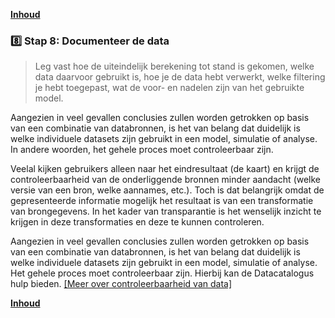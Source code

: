 **[Inhoud](ToC.md)**

### :eight: Stap 8: Documenteer de data 

> Leg vast hoe de uiteindelijk berekening tot stand is gekomen, welke data daarvoor gebruikt is, hoe je de data hebt verwerkt, welke filtering je hebt toegepast, wat de voor- en nadelen zijn van het gebruikte model.

Aangezien in veel gevallen conclusies zullen worden getrokken op basis van een combinatie van databronnen, is het van belang dat duidelijk is welke individuele datasets zijn gebruikt in een model, simulatie of analyse. In andere woorden, het gehele proces moet controleerbaar zijn.

Veelal kijken gebruikers alleen naar het eindresultaat (de kaart) en krijgt de controleerbaarheid van de onderliggende bronnen minder aandacht (welke versie van een bron, welke aannames, etc.). Toch is dat belangrijk omdat de gepresenteerde informatie mogelijk het resultaat is van een transformatie van brongegevens. In het kader van transparantie is het wenselijk inzicht te krijgen in deze transformaties en deze te kunnen controleren.

Aangezien in veel gevallen conclusies zullen worden getrokken op basis van een combinatie van databronnen, is het van belang dat duidelijk is welke individuele datasets zijn gebruikt in een model, simulatie of analyse. Het gehele proces moet controleerbaar zijn.
Hierbij kan de Datacatalogus hulp bieden. [[Meer over controleerbaarheid van data]]( metamorphoses_data)

**[Inhoud](ToC.md)**
